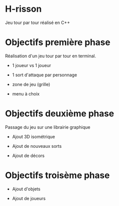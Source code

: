# H-risson

Jeu tour par tour réalisé en C++

# Objectifs première phase

Réalisation d'un jeu tour par tour en terminal.

- 1 joueur vs 1 joueur

- 1 sort d'attaque par personnage

- zone de jeu (grille)

- menu à choix

# Objectifs deuxième phase

Passage du jeu sur une librairie graphique

- Ajout 3D isométrique

- Ajout de nouveaux sorts

- Ajout de décors

# Objectifs troisème phase 

- Ajout d'objets

- Ajout de joueurs 



